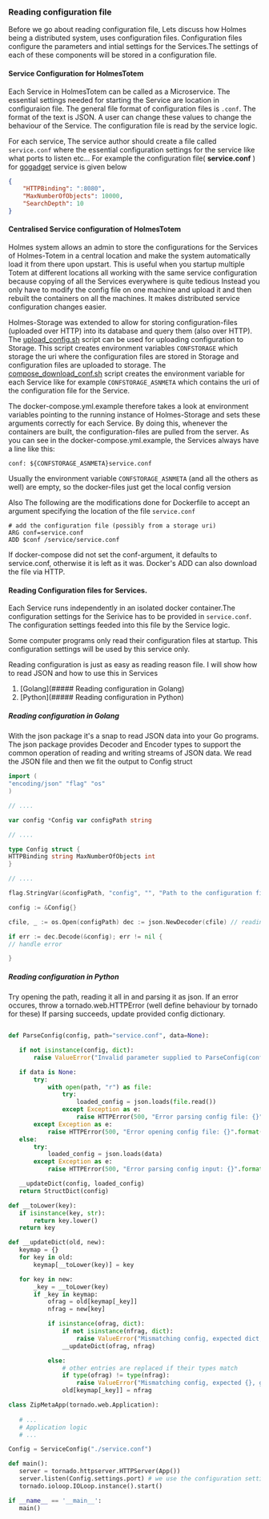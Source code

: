 ### Reading configuration file


Before we go about reading configuration file, Lets discuss how Holmes being a distributed system, uses configuration files. Configuration files configure the parameters and intial settings for the Services.The settings of each of these components will be stored in a configuration file.

#### Service Configuration  for HolmesTotem

Each Service in HolmesTotem can be called as a Microservice. The essential settings needed for starting the Service are location in configuraion file. The general file format of configuration files is `.conf`. The format of the text is JSON. A user can change these values to change the behaviour of the Service. The configuration file is read by the service logic.

For each service, The service author should create a file called `service.conf` where the essential configuration settings for the service like what ports to listen etc... For example the configuration file( __service.conf__ ) for [gogadget](https://github.com/HolmesProcessing/Holmes-Totem/blob/master/src/main/scala/org/holmesprocessing/totem/services/gogadget) service is given below

```json
{
    "HTTPBinding": ":8080", 
    "MaxNumberOfObjects": 10000,
    "SearchDepth": 10
}
```

#### Centralised Service configuration of HolmesTotem

Holmes system allows an admin to store the configurations for the Services of Holmes-Totem in a central location and make the system automatically load it from there upon upstart. This is useful when you startup multiple Totem at different locations all working with the same service configuration because copying of all the Services everywhere is quite tedious Instead you only have to modify the config file on one machine and upload it and then rebuilt the containers on all the machines. It makes distributed service configuration changes easier.

Holmes-Storage was extended to allow for storing configuration-files (uploaded over HTTP) into its database and query them (also over HTTP). The [upload_config.sh](https://github.com/HolmesProcessing/Holmes-Totem/blob/master/config/upload_configs.sh) script can be used for uploading configuration to Storage. This script creates environment variables `CONFSTORAGE` which storage the uri where the configuration files are stored in Storage and configuration files are uploaded to storage. The [compose_download_conf.sh](https://github.com/HolmesProcessing/Holmes-Totem/blob/master/config/compose_download_conf.sh) script creates the environment variable for each Service like for example `CONFSTORAGE_ASNMETA` which contains the uri of the configuration file for the Service.


The docker-compose.yml.example therefore takes a look at environment variables pointing to the running instance of Holmes-Storage and sets these arguments correctly for each Service. By doing this, whenever the containers are built, the configuration-files are pulled from the server. As you can see in the docker-compose.yml.example, the Services always have a line like this:
```
conf: ${CONFSTORAGE_ASNMETA}service.conf
```

Usually the environment variable `CONFSTORAGE_ASNMETA` (and all the others as well) are empty, so the docker-files just get the local config version

Also The following are the modifications done for Dockerfile to accept an argument specifying the location of the file `service.conf`
```
# add the configuration file (possibly from a storage uri)
ARG conf=service.conf
ADD $conf /service/service.conf
```
If docker-compose did not set the conf-argument, it defaults to service.conf, otherwise it is left as it was. Docker's ADD can also download the file via HTTP.


#### Reading Configuration files for Services.

Each Service runs independently in an isolated docker container.The configuration settings for the Serivice has to be provided in `service.conf`. The configuration settings feeded into this file by the Service logic.

Some computer programs only read their configuration files at startup.
This configuration settings will be used by this service only. 

Reading configuration is just as easy as reading reason file. I will show how to read JSON and how to use this in Services
1. [Golang](##### Reading configuration in Golang)
2. [Python](##### Reading configuration in Python)

##### Reading configuration in Golang

With the json package it's a snap to read JSON data into your Go programs. The json package provides Decoder and Encoder types to support the common operation of reading and writing streams of JSON data. We read the JSON file and then we fit the output to Config struct

```go
import (
"encoding/json" "flag" "os"
)

// ....

var config *Config var configPath string

// ....

type Config struct {
HTTPBinding string MaxNumberOfObjects int
}

// ....

flag.StringVar(&configPath, "config", "", "Path to the configuration file") flag.Parse()

config := &Config{}

cfile, _ := os.Open(configPath) dec := json.NewDecoder(cfile) // reading from json data

if err := dec.Decode(&config); err != nil {
// handle error

}
```

##### Reading configuration in Python

Try opening the path, reading it all in and parsing it as json. If an error occures, throw a tornado.web.HTTPError (well define behaviour by tornado for these)
 If parsing succeeds, update provided config dictionary.

 ```python 

 def ParseConfig(config, path="service.conf", data=None):

    if not isinstance(config, dict):
        raise ValueError("Invalid parameter supplied to ParseConfig(config), given {}, but expects a dict".format(type(config)))

    if data is None:
        try:
            with open(path, "r") as file:
                try:
                    loaded_config = json.loads(file.read())
                except Exception as e:
                    raise HTTPError(500, "Error parsing config file: {}".format(e), reason="Bad Service Configuration")
        except Exception as e:
            raise HTTPError(500, "Error opening config file: {}".format(e), reason="Bad Service Configuration")
    else:
        try:
            loaded_config = json.loads(data)
        except Exception as e:
            raise HTTPError(500, "Error parsing config input: {}".format(e), reason="Bad Service Configuration")

    __updateDict(config, loaded_config)
    return StructDict(config)

def __toLower(key):
    if isinstance(key, str):
        return key.lower()
    return key

def __updateDict(old, new):
    keymap = {}
    for key in old:
        keymap[__toLower(key)] = key

    for key in new:
        _key = __toLower(key)
        if _key in keymap:
            ofrag = old[keymap[_key]]
            nfrag = new[key]

            if isinstance(ofrag, dict):
                if not isinstance(nfrag, dict):
                    raise ValueError("Mismatching config, expected dict, got: {}".format(type(nfrag)))
                __updateDict(ofrag, nfrag)

            else:
                # other entries are replaced if their types match
                if type(ofrag) != type(nfrag):
                    raise ValueError("Mismatching config, expected {}, got: {}".format(type(ofrag),type(nfrag)))
                old[keymap[_key]] = nfrag

class ZipMetaApp(tornado.web.Application):
	
	# ...
	# Application logic 
	# ...

Config = ServiceConfig("./service.conf")

def main():
    server = tornado.httpserver.HTTPServer(App())
    server.listen(Config.settings.port) # we use the configuration settings 
    tornado.ioloop.IOLoop.instance().start()

if __name__ == '__main__':
    main()
```
